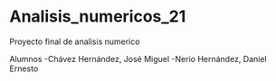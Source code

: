# Analisis_numericos_21
Proyecto final de analisis numerico

Alumnos
-Chávez Hernández, José Miguel
-Nerio Hernández, Daniel Ernesto
